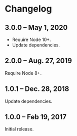 # Changelog

## 3.0.0 &ndash; May 1, 2020

- Require Node 10+.
- Update dependencies.

## 2.0.0 &ndash; Aug. 27, 2019

Require Node 8+.

## 1.0.1 &ndash; Dec. 28, 2018

Update dependencies.

## 1.0.0 &ndash; Feb 19, 2017

Initial release.
